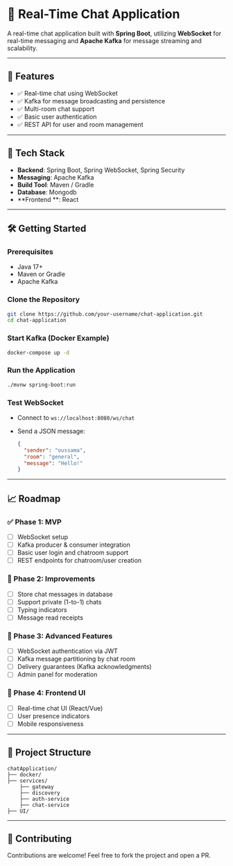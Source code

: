 # 💬 Real-Time Chat Application

A real-time chat application built with **Spring Boot**, utilizing **WebSocket** for real-time messaging and **Apache Kafka** for message streaming and scalability.

---

## 📌 Features

- ✅ Real-time chat using WebSocket
- ✅ Kafka for message broadcasting and persistence
- ✅ Multi-room chat support
- ✅ Basic user authentication
- ✅ REST API for user and room management

---

## 🚀 Tech Stack

- **Backend**: Spring Boot, Spring WebSocket, Spring Security
- **Messaging**: Apache Kafka
- **Build Tool**: Maven / Gradle
- **Database**: Mongodb
- **Frontend **: React 

---

## 🛠️ Getting Started

### Prerequisites

- Java 17+
- Maven or Gradle
- Apache Kafka 

### Clone the Repository

```bash
git clone https://github.com/your-username/chat-application.git
cd chat-application
````

### Start Kafka (Docker Example)

```bash
docker-compose up -d
```

### Run the Application

```bash
./mvnw spring-boot:run
```

### Test WebSocket

* Connect to `ws://localhost:8080/ws/chat`
* Send a JSON message:

  ```json
  {
    "sender": "oussama",
    "room": "general",
    "message": "Hello!"
  }
  ```

---

## 📈 Roadmap

### ✅ Phase 1: MVP

* [ ] WebSocket setup
* [ ] Kafka producer & consumer integration
* [ ] Basic user login and chatroom support
* [ ] REST endpoints for chatroom/user creation

### 🚧 Phase 2: Improvements

* [ ] Store chat messages in database
* [ ] Support private (1-to-1) chats
* [ ] Typing indicators
* [ ] Message read receipts

### 🧠 Phase 3: Advanced Features

* [ ] WebSocket authentication via JWT
* [ ] Kafka message partitioning by chat room
* [ ] Delivery guarantees (Kafka acknowledgments)
* [ ] Admin panel for moderation

### 🎨 Phase 4: Frontend UI 

* [ ] Real-time chat UI (React/Vue)
* [ ] User presence indicators
* [ ] Mobile responsiveness

---

## 📂 Project Structure

```
chatApplication/
├── docker/            
├── services/
    ├── gateway
    ├── discovery
    ├── auth-service    
    ├── chat-service 
├── UI/               

```

---

## 🤝 Contributing

Contributions are welcome! Feel free to fork the project and open a PR.



